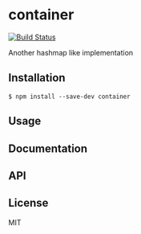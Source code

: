 # container

[![Build Status](https://secure.travis-ci.org/stephanebachelier/container.png?branch=master)](http://travis-ci.org/stephanebachelier/container)

Another hashmap like implementation

## Installation

```
$ npm install --save-dev container
```

## Usage

## Documentation

## API

## License

MIT
